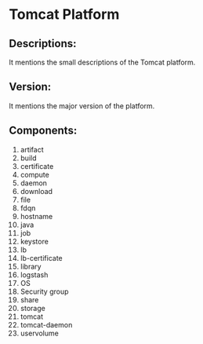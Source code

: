 # Tomcat Platform

## Descriptions:
It mentions  the small descriptions of the Tomcat platform.

## Version:
It mentions the major version of the platform.

## Components:
1. artifact
2. build
3. certificate
4. compute
5. daemon
6. download
7. file
8. fdqn
9. hostname
10. java
11. job
12. keystore
13. lb
14. lb-certificate
15. library
16. logstash
17. OS
18. Security group
19. share
20. storage
21. tomcat
22. tomcat-daemon
23. uservolume
